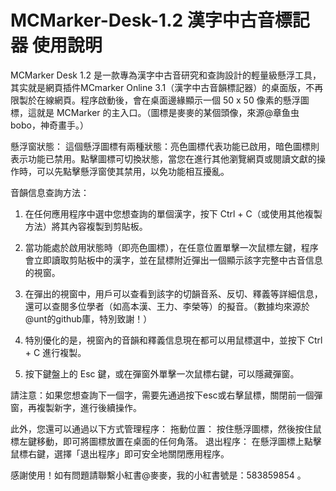 # MCMarker-Desk-1.2 漢字中古音標記器 使用說明

MCMarker Desk 1.2 是一款專為漢字中古音研究和查詢設計的輕量級懸浮工具，其实就是網頁插件MCmarker Online 3.1（漢字中古音韻標記器）的桌面版，不再限製於在線網頁。程序啟動後，會在桌面邊緣顯示一個 50 x 50 像素的懸浮圖標，這就是 MCMarker 的主入口。（圖標是麥麥的某個頭像，來源@章鱼虫bobo，神奇畫手。）

懸浮窗狀態：
這個懸浮圖標有兩種狀態：亮色圖標代表功能已啟用，暗色圖標則表示功能已禁用。點擊圖標可切換狀態，當您在進行其他瀏覽網頁或閱讀文獻的操作時，可以先點擊懸浮窗使其禁用，以免功能相互擾亂。

音韻信息查詢方法：
1. 在任何應用程序中選中您想查詢的單個漢字，按下 Ctrl + C（或使用其他複製方法）將其內容複製到剪貼板。
2. 當功能處於啟用狀態時（即亮色圖標），在任意位置單擊一次鼠標左鍵，程序會立即讀取剪貼板中的漢字，並在鼠標附近彈出一個顯示該字完整中古音信息的視窗。
3. 在彈出的視窗中，用戶可以查看到該字的切韻音系、反切、釋義等詳細信息，還可以查閱多位學者（如高本漢、王力、李榮等）的擬音。（數據均來源於@unt的github庫，特別致謝！）

4. 特別優化的是，視窗內的音韻和釋義信息現在都可以用鼠標選中，並按下 Ctrl + C 進行複製。

5. 按下鍵盤上的 Esc 鍵，或在彈窗外單擊一次鼠標右鍵，可以隱藏彈窗。

請注意：如果您想查詢下一個字，需要先通過按下esc或右擊鼠標，關閉前一個彈窗，再複製新字，進行後續操作。

此外，您還可以通過以下方式管理程序：
 拖動位置： 按住懸浮圖標，然後按住鼠標左鍵移動，即可將圖標放置在桌面的任何角落。
 退出程序： 在懸浮圖標上點擊鼠標右鍵，選擇「退出程序」即可安全地關閉應用程序。

感謝使用！如有問題請聯繫小紅書@麥麥，我的小紅書號是：583859854 。
